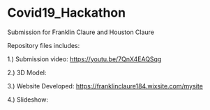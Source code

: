 # Covid19_Hackathon
Submission for Franklin Claure and Houston Claure

Repository files includes:

1.) Submission video: https://youtu.be/7QnX4EAQSqg

2.) 3D Model: 

3.) Website Developed: https://franklinclaure184.wixsite.com/mysite

4.) Slideshow: 


